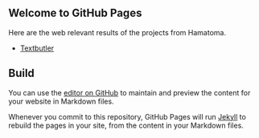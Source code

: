 ## Welcome to GitHub Pages
Here are the web relevant results of the projects from Hamatoma.

* [Textbutler](https://hamatoma.github.io/textbutler)

## Build
You can use the [editor on GitHub](https://github.com/hamatoma/textbutler.github.io/edit/main/README.md) to maintain and preview the content for your website in Markdown files.

Whenever you commit to this repository, GitHub Pages will run [Jekyll](https://jekyllrb.com/) to rebuild the pages in your site, from the content in your Markdown files.
